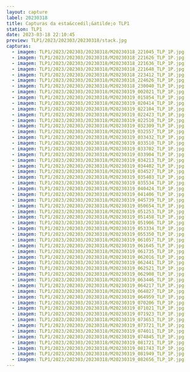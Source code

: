 ```yaml
---
layout: capture
label: 20230318
title: Capturas da esta&ccedil;&atilde;o TLP1
station: TLP1
date: 2023-03-18 22:10:45
preview: TLP1/2023/202303/20230318/stack.jpg
capturas:
  - imagem: TLP1/2023/202303/20230318/M20230318_221045_TLP_1P.jpg
  - imagem: TLP1/2023/202303/20230318/M20230318_221626_TLP_1P.jpg
  - imagem: TLP1/2023/202303/20230318/M20230318_221636_TLP_1P.jpg
  - imagem: TLP1/2023/202303/20230318/M20230318_221648_TLP_1P.jpg
  - imagem: TLP1/2023/202303/20230318/M20230318_223412_TLP_1P.jpg
  - imagem: TLP1/2023/202303/20230318/M20230318_224626_TLP_1P.jpg
  - imagem: TLP1/2023/202303/20230318/M20230318_230040_TLP_1P.jpg
  - imagem: TLP1/2023/202303/20230318/M20230319_002021_TLP_1P.jpg
  - imagem: TLP1/2023/202303/20230318/M20230319_015854_TLP_1P.jpg
  - imagem: TLP1/2023/202303/20230318/M20230319_020414_TLP_1P.jpg
  - imagem: TLP1/2023/202303/20230318/M20230319_022104_TLP_1P.jpg
  - imagem: TLP1/2023/202303/20230318/M20230319_022423_TLP_1P.jpg
  - imagem: TLP1/2023/202303/20230318/M20230319_022510_TLP_1P.jpg
  - imagem: TLP1/2023/202303/20230318/M20230319_032309_TLP_1P.jpg
  - imagem: TLP1/2023/202303/20230318/M20230319_032557_TLP_1P.jpg
  - imagem: TLP1/2023/202303/20230318/M20230319_033432_TLP_1P.jpg
  - imagem: TLP1/2023/202303/20230318/M20230319_033510_TLP_1P.jpg
  - imagem: TLP1/2023/202303/20230318/M20230319_033702_TLP_1P.jpg
  - imagem: TLP1/2023/202303/20230318/M20230319_033904_TLP_1P.jpg
  - imagem: TLP1/2023/202303/20230318/M20230319_034213_TLP_1P.jpg
  - imagem: TLP1/2023/202303/20230318/M20230319_034402_TLP_1P.jpg
  - imagem: TLP1/2023/202303/20230318/M20230319_034527_TLP_1P.jpg
  - imagem: TLP1/2023/202303/20230318/M20230319_035403_TLP_1P.jpg
  - imagem: TLP1/2023/202303/20230318/M20230319_035534_TLP_1P.jpg
  - imagem: TLP1/2023/202303/20230318/M20230319_040424_TLP_1P.jpg
  - imagem: TLP1/2023/202303/20230318/M20230319_041406_TLP_1P.jpg
  - imagem: TLP1/2023/202303/20230318/M20230319_045739_TLP_1P.jpg
  - imagem: TLP1/2023/202303/20230318/M20230319_050654_TLP_1P.jpg
  - imagem: TLP1/2023/202303/20230318/M20230319_051253_TLP_1P.jpg
  - imagem: TLP1/2023/202303/20230318/M20230319_051458_TLP_1P.jpg
  - imagem: TLP1/2023/202303/20230318/M20230319_051906_TLP_1P.jpg
  - imagem: TLP1/2023/202303/20230318/M20230319_053334_TLP_1P.jpg
  - imagem: TLP1/2023/202303/20230318/M20230319_055350_TLP_1P.jpg
  - imagem: TLP1/2023/202303/20230318/M20230319_061057_TLP_1P.jpg
  - imagem: TLP1/2023/202303/20230318/M20230319_061645_TLP_1P.jpg
  - imagem: TLP1/2023/202303/20230318/M20230319_061735_TLP_1P.jpg
  - imagem: TLP1/2023/202303/20230318/M20230319_062016_TLP_1P.jpg
  - imagem: TLP1/2023/202303/20230318/M20230319_062441_TLP_1P.jpg
  - imagem: TLP1/2023/202303/20230318/M20230319_062521_TLP_1P.jpg
  - imagem: TLP1/2023/202303/20230318/M20230319_062908_TLP_1P.jpg
  - imagem: TLP1/2023/202303/20230318/M20230319_063446_TLP_1P.jpg
  - imagem: TLP1/2023/202303/20230318/M20230319_064217_TLP_1P.jpg
  - imagem: TLP1/2023/202303/20230318/M20230319_064827_TLP_1P.jpg
  - imagem: TLP1/2023/202303/20230318/M20230319_064959_TLP_1P.jpg
  - imagem: TLP1/2023/202303/20230318/M20230319_070206_TLP_1P.jpg
  - imagem: TLP1/2023/202303/20230318/M20230319_071021_TLP_1P.jpg
  - imagem: TLP1/2023/202303/20230318/M20230319_071923_TLP_1P.jpg
  - imagem: TLP1/2023/202303/20230318/M20230319_073653_TLP_1P.jpg
  - imagem: TLP1/2023/202303/20230318/M20230319_073721_TLP_1P.jpg
  - imagem: TLP1/2023/202303/20230318/M20230319_074011_TLP_1P.jpg
  - imagem: TLP1/2023/202303/20230318/M20230319_074845_TLP_1P.jpg
  - imagem: TLP1/2023/202303/20230318/M20230319_081721_TLP_1P.jpg
  - imagem: TLP1/2023/202303/20230318/M20230319_081743_TLP_1P.jpg
  - imagem: TLP1/2023/202303/20230318/M20230319_081949_TLP_1P.jpg
  - imagem: TLP1/2023/202303/20230318/M20230319_082656_TLP_1P.jpg
---
```


